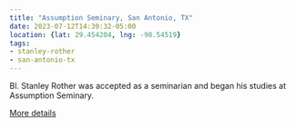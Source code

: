 ```yaml
---
title: "Assumption Seminary, San Antonio, TX"
date: 2023-07-12T14:39:32-05:00
location: {lat: 29.454204, lng: -98.54519}
tags:
- stanley-rother
- san-antonio-tx
---
```


Bl. Stanley Rother was accepted as a seminarian and began his studies at Assumption Seminary.

[More details](https://assumptionseminary.org/)


